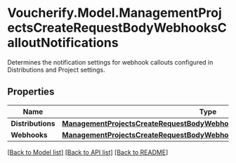 # Voucherify.Model.ManagementProjectsCreateRequestBodyWebhooksCalloutNotifications
Determines the notification settings for webhook callouts configured in Distributions and Project settings.

## Properties

Name | Type | Description | Notes
------------ | ------------- | ------------- | -------------
**Distributions** | [**ManagementProjectsCreateRequestBodyWebhooksCalloutNotificationsDistributions**](ManagementProjectsCreateRequestBodyWebhooksCalloutNotificationsDistributions.md) |  | [optional] 
**Webhooks** | [**ManagementProjectsCreateRequestBodyWebhooksCalloutNotificationsWebhooks**](ManagementProjectsCreateRequestBodyWebhooksCalloutNotificationsWebhooks.md) |  | [optional] 

[[Back to Model list]](../../README.md#documentation-for-models) [[Back to API list]](../../README.md#documentation-for-api-endpoints) [[Back to README]](../../README.md)

